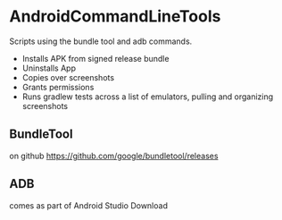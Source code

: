 # AndroidCommandLineTools
Scripts using the bundle tool and adb commands.
* Installs APK from signed release bundle
* Uninstalls App
* Copies over screenshots
* Grants permissions
* Runs gradlew tests across a list of emulators, pulling and organizing screenshots
## BundleTool
on github https://github.com/google/bundletool/releases
## ADB
comes as part of Android Studio Download
